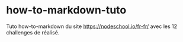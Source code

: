 # how-to-markdown-tuto
Tuto how-to-markdown du site https://nodeschool.io/fr-fr/ avec les 12 challenges de réalisé.
